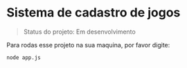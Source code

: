 <h1>Sistema de cadastro de jogos</h1>

> Status do projeto: Em desenvolvimento

Para rodas esse projeto na sua maquina, por favor digite:
```
node app.js
```
